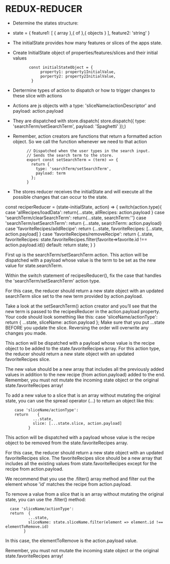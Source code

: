 # REDUX-REDUCER

- Determine the states structure:
- state = {
      feature1: [ { array },{ of },{ objects } ],
      feature2: 'string'
  }
- The initialState provides how many features or slices of the apps state.
- Create InitialState object of properties/features/slices and their initial values
 
             const initialStateObject = {
                  property1: property1InitialValue,
                  porperty2: property2InitialValue,
              }
- Dertermine types of action to dispatch or how to trigger changes to these slice with actions
- Actions are js objects with a type: 'sliceName/actionDescriptor' and payload: action.payload
- They are dispatched with store.dispatch( store.dispatch({ type: 'searchTerm/setSearchTerm', payload: 'Spaghetti' });)
- Remember, action creators are functions that return a formatted action object. So we call the function whenever we need to that action
 
            // Dispatched when the user types in the search input.
            // Sends the search term to the store.
            export const setSearchTerm = (term) => {
              return { 
                type: 'searchTerm/setSearchTerm', 
                payload: term 
              };
            }
- The stores reducer receives the initialState and will execute all the possible changes that can occur to the state.

const reciperReducer = (state-initialState, action) => {
  switch(action.type){
    case 'allRecipes/loadData':
      return{...state, allRecipes: action.payload }
    case 'searchTerm/clearSearchTerm':
      return{...state, searchTerm:''}
    case 'searchTerm/setSearchTerm':
      return {...state, searchTerm: action.payload}
    case 'favoriteRecipes/addRecipe':
      return {...state, favoriteRecipes: [...state, action.payload] }
    case 'favoriteRecipes/removeRecipe':
      return {..state, favoriteRecipes: state.favoriteRecipes.filter(favorite=>favorite.id !== action.payload.id)}
    default:
      return state;
  }
}

First up is the searchTerm/setSearchTerm action. This action will be dispatched with a payload whose value is the term to be set as the new value for state.searchTerm.

Within the switch statement of recipesReducer(), fix the case that handles the 'searchTerm/setSearchTerm' action type.

For this case, the reducer should return a new state object with an updated searchTerm slice set to the new term provided by action.payload.

Take a look at the setSearchTerm() action creator and you’ll see that the new term is passed to the recipesReducer in the action.payload property. Your code should look something like this:
case 'sliceName/actionType':
  return {
    ...state,
    sliceName: action.payload
  };
Make sure that you put ...state BEFORE you update the slice. Reversing the order will overwrite any changes you made.

This action will be dispatched with a payload whose value is the recipe object to be added to the state.favoriteRecipes array.
For this action type, the reducer should return a new state object with an updated favoriteRecipes slice.

The new value should be a new array that includes all the previously added values in addition to the new recipe (from action.payload) added to the end.
Remember, you must not mutate the incoming state object or the original state.favoriteRecipes array!

To add a new value to a slice that is an array without mutating the original state, you can use the spread operator (...) to return an object like this:

        case 'sliceName/actionType':
        return    {
                ...state,
                slice: [...state.slice, action.payload]
              }

This action will be dispatched with a payload whose value is the recipe object to be removed from the state.favoriteRecipes array.

For this case, the reducer should return a new state object with an updated favoriteRecipes slice.
The favoriteRecipes slice should be a new array that includes all the existing values from state.favoriteRecipes except for the recipe from action.payload.

We recommend that you use the .filter() array method and filter out the element whose 'id' matches the recipe from action.payload.

To remove a value from a slice that is an array without mutating the original state, you can use the .filter() method:

      case 'sliceName/actionType':
      return  {
              ...state,
              sliceName: state.sliceName.filter(element => element.id !== elementToRemove.id)
            }
In this case, the elementToRemove is the action.payload value.

Remember, you must not mutate the incoming state object or the original state.favoriteRecipes array!
